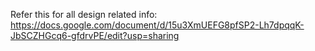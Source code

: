 Refer this for all design related info: https://docs.google.com/document/d/15u3XmUEFG8pfSP2-Lh7dpqqK-JbSCZHGcq6-gfdrvPE/edit?usp=sharing

